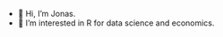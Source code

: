 - 👋 Hi, I’m Jonas.
- 👀 I’m interested in R for data science and economics.

<!---
This is a ✨ special ✨ repository because its `README.md` (this file) appears on your GitHub profile.
You can click the Preview link to take a look at your changes.
--->

